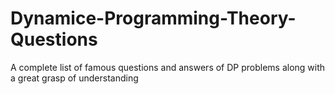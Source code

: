 # Dynamice-Programming-Theory-Questions
A complete list of famous questions and answers of DP problems along with a great grasp of understanding
